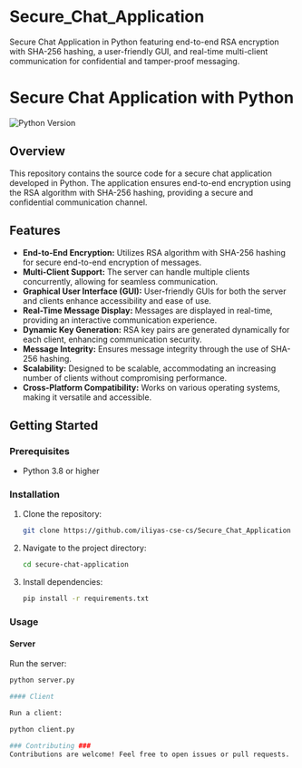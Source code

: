 # Secure_Chat_Application
Secure Chat Application in Python featuring end-to-end RSA encryption with SHA-256 hashing, a user-friendly GUI, and real-time multi-client communication for confidential and tamper-proof messaging.


# Secure Chat Application with Python

![Python Version](https://img.shields.io/badge/python-3.8%2B-blue)

## Overview

This repository contains the source code for a secure chat application developed in Python. The application ensures end-to-end encryption using the RSA algorithm with SHA-256 hashing, providing a secure and confidential communication channel.

## Features

- **End-to-End Encryption:** Utilizes RSA algorithm with SHA-256 hashing for secure end-to-end encryption of messages.
- **Multi-Client Support:** The server can handle multiple clients concurrently, allowing for seamless communication.
- **Graphical User Interface (GUI):** User-friendly GUIs for both the server and clients enhance accessibility and ease of use.
- **Real-Time Message Display:** Messages are displayed in real-time, providing an interactive communication experience.
- **Dynamic Key Generation:** RSA key pairs are generated dynamically for each client, enhancing communication security.
- **Message Integrity:** Ensures message integrity through the use of SHA-256 hashing.
- **Scalability:** Designed to be scalable, accommodating an increasing number of clients without compromising performance.
- **Cross-Platform Compatibility:** Works on various operating systems, making it versatile and accessible.

## Getting Started

### Prerequisites

- Python 3.8 or higher

### Installation

1. Clone the repository:

    ```bash
    git clone https://github.com/iliyas-cse-cs/Secure_Chat_Application
    ```

2. Navigate to the project directory:

    ```bash
    cd secure-chat-application
    ```

3. Install dependencies:

    ```bash
    pip install -r requirements.txt
    ```

### Usage

#### Server

Run the server:

```bash
python server.py

#### Client

Run a client:

python client.py

### Contributing ###
Contributions are welcome! Feel free to open issues or pull requests.
